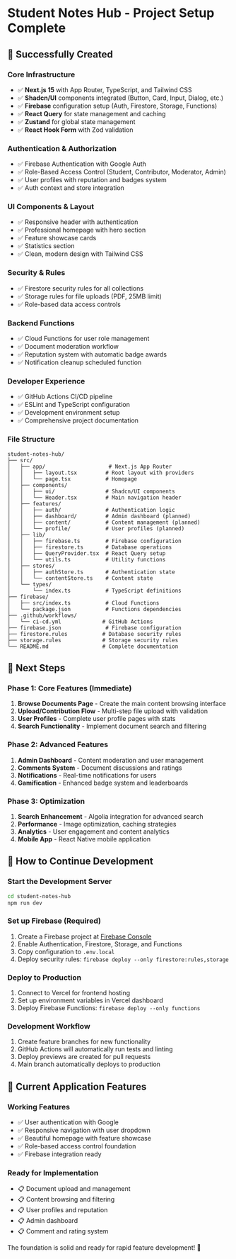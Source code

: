 # Student Notes Hub - Project Setup Complete

## 🎉 Successfully Created

### Core Infrastructure
- ✅ **Next.js 15** with App Router, TypeScript, and Tailwind CSS
- ✅ **Shadcn/UI** components integrated (Button, Card, Input, Dialog, etc.)
- ✅ **Firebase** configuration setup (Auth, Firestore, Storage, Functions)
- ✅ **React Query** for state management and caching
- ✅ **Zustand** for global state management
- ✅ **React Hook Form** with Zod validation

### Authentication & Authorization
- ✅ Firebase Authentication with Google Auth
- ✅ Role-Based Access Control (Student, Contributor, Moderator, Admin)
- ✅ User profiles with reputation and badges system
- ✅ Auth context and store integration

### UI Components & Layout
- ✅ Responsive header with authentication
- ✅ Professional homepage with hero section
- ✅ Feature showcase cards
- ✅ Statistics section
- ✅ Clean, modern design with Tailwind CSS

### Security & Rules
- ✅ Firestore security rules for all collections
- ✅ Storage rules for file uploads (PDF, 25MB limit)
- ✅ Role-based data access controls

### Backend Functions
- ✅ Cloud Functions for user role management
- ✅ Document moderation workflow
- ✅ Reputation system with automatic badge awards
- ✅ Notification cleanup scheduled function

### Developer Experience
- ✅ GitHub Actions CI/CD pipeline
- ✅ ESLint and TypeScript configuration
- ✅ Development environment setup
- ✅ Comprehensive project documentation

### File Structure
```
student-notes-hub/
├── src/
│   ├── app/                    # Next.js App Router
│   │   ├── layout.tsx         # Root layout with providers
│   │   └── page.tsx           # Homepage
│   ├── components/
│   │   ├── ui/                # Shadcn/UI components
│   │   └── Header.tsx         # Main navigation header
│   ├── features/
│   │   ├── auth/              # Authentication logic
│   │   ├── dashboard/         # Admin dashboard (planned)
│   │   ├── content/           # Content management (planned)
│   │   └── profile/           # User profiles (planned)
│   ├── lib/
│   │   ├── firebase.ts        # Firebase configuration
│   │   ├── firestore.ts       # Database operations
│   │   ├── QueryProvider.tsx  # React Query setup
│   │   └── utils.ts           # Utility functions
│   ├── stores/
│   │   ├── authStore.ts       # Authentication state
│   │   └── contentStore.ts    # Content state
│   └── types/
│       └── index.ts           # TypeScript definitions
├── firebase/
│   ├── src/index.ts           # Cloud Functions
│   └── package.json           # Functions dependencies
├── .github/workflows/
│   └── ci-cd.yml             # GitHub Actions
├── firebase.json              # Firebase configuration
├── firestore.rules           # Database security rules
├── storage.rules             # Storage security rules
└── README.md                 # Complete documentation
```

## 🚀 Next Steps

### Phase 1: Core Features (Immediate)
1. **Browse Documents Page** - Create the main content browsing interface
2. **Upload/Contribution Flow** - Multi-step file upload with validation
3. **User Profiles** - Complete user profile pages with stats
4. **Search Functionality** - Implement document search and filtering

### Phase 2: Advanced Features
1. **Admin Dashboard** - Content moderation and user management
2. **Comments System** - Document discussions and ratings
3. **Notifications** - Real-time notifications for users
4. **Gamification** - Enhanced badge system and leaderboards

### Phase 3: Optimization
1. **Search Enhancement** - Algolia integration for advanced search
2. **Performance** - Image optimization, caching strategies
3. **Analytics** - User engagement and content analytics
4. **Mobile App** - React Native mobile application

## 🔧 How to Continue Development

### Start the Development Server
```bash
cd student-notes-hub
npm run dev
```

### Set up Firebase (Required)
1. Create a Firebase project at [Firebase Console](https://console.firebase.google.com/)
2. Enable Authentication, Firestore, Storage, and Functions
3. Copy configuration to `.env.local`
4. Deploy security rules: `firebase deploy --only firestore:rules,storage`

### Deploy to Production
1. Connect to Vercel for frontend hosting
2. Set up environment variables in Vercel dashboard
3. Deploy Firebase Functions: `firebase deploy --only functions`

### Development Workflow
1. Create feature branches for new functionality
2. GitHub Actions will automatically run tests and linting
3. Deploy previews are created for pull requests
4. Main branch automatically deploys to production

## 📱 Current Application Features

### Working Features
- ✅ User authentication with Google
- ✅ Responsive navigation with user dropdown
- ✅ Beautiful homepage with feature showcase
- ✅ Role-based access control foundation
- ✅ Firebase integration ready

### Ready for Implementation
- 📋 Document upload and management
- 📋 Content browsing and filtering
- 📋 User profiles and reputation
- 📋 Admin dashboard
- 📋 Comment and rating system

The foundation is solid and ready for rapid feature development! 🚀
